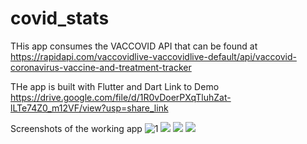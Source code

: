 # covid_stats

THis app consumes the VACCOVID API that can be found at 
https://rapidapi.com/vaccovidlive-vaccovidlive-default/api/vaccovid-coronavirus-vaccine-and-treatment-tracker

THe app is built with Flutter and Dart
Link to Demo
https://drive.google.com/file/d/1R0vDoerPXqTluhZat-lLTe74Z0_m12VF/view?usp=share_link


Screenshots of the working app
![ 1](https://github.com/JohnM-Kahura/Covid-Stats/blob/master/screenshots/1.jpeg)
![](https://github.com/JohnM-Kahura/Covid-Stats/blob/master/screenshots/2.jpeg)
![](https://github.com/JohnM-Kahura/Covid-Stats/blob/master/screenshots/3.jpeg)
![](https://github.com/JohnM-Kahura/Covid-Stats/blob/master/screenshots/4.jpeg)


